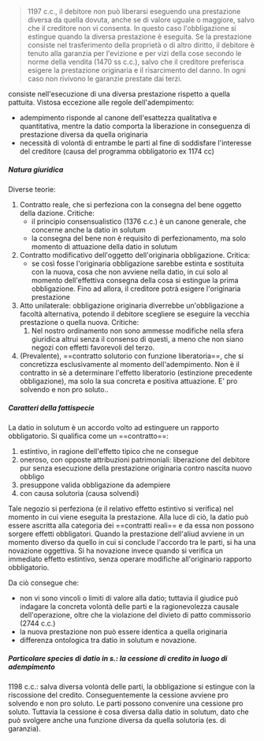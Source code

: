 
>1197 c.c., il debitore non può liberarsi eseguendo una prestazione diversa da quella dovuta, anche se di valore uguale o maggiore, salvo che il creditore non vi consenta. In questo caso l'obbligazione si estingue quando la diversa prestazione è eseguita.
  Se la prestazione consiste nel trasferimento della proprietà o di altro diritto, il debitore è tenuto alla garanzia per l'evizione e per vizi della cose secondo le norme della vendita (1470 ss c.c.), salvo che il creditore preferisca esigere la prestazione originaria e il risarcimento del danno.
  In ogni caso non rivivono le garanzie prestate dai terzi.

consiste nell'esecuzione di una diversa prestazione rispetto a quella pattuita.
Vistosa eccezione alle regole dell'adempimento: 
- adempimento risponde al canone dell'esattezza qualitativa e quantitativa, mentre la datio comporta la liberazione in conseguenza di prestazione diversa da quella originaria
- necessità di volontà di entrambe le parti al fine di soddisfare l'interesse del creditore (causa del programma obbligatorio ex 1174 cc)

##### Natura giuridica
Diverse teorie: 
1. Contratto reale, che si perfeziona con la consegna del bene oggetto della dazione. Critiche:
	- il principio consensualistico (1376 c.c.) è un canone generale, che concerne anche la datio in solutum
	- la consegna del bene non è requisito di perfezionamento, ma solo momento di attuazione della datio in solutum
2. Contratto modificativo dell'oggetto dell'originaria obbligazione. Critica:
	- se così fosse l'originaria obbligazione sarebbe estinta e sostituita con la nuova, cosa che non avviene nella datio, in cui solo al momento dell'effettiva consegna della cosa si estingue la prima obbligazione. Fino ad allora, il creditore potrà esigere l'originaria prestazione
3. Atto unilaterale: obbligazione originaria diverrebbe un'obbligazione a facoltà alternativa, potendo il debitore scegliere se eseguire la vecchia prestazione o quella nuova. Critiche:
	1. Nel nostro ordinamento non sono ammesse modifiche nella sfera giuridica altrui senza il consenso di questi, a meno che non siano negozi con effetti favorevoli del terzo.
4. (Prevalente), ==contratto solutorio con funzione liberatoria==, che si concretizza esclusivamente al momento dell'adempimento. Non è il contratto in sè a determinare l'effetto liberatorio (estinzione precedente obbligazione), ma solo la sua concreta e positiva attuazione. E' pro solvendo e non pro soluto..

##### Caratteri della fattispecie
La datio in solutum è un accordo volto ad estinguere un rapporto obbligatorio.
Si qualifica come un ==contratto==:
1. estintivo, in ragione dell'effetto tipico che ne consegue
2. oneroso, con opposte attribuzioni patrimoniali: liberazione del debitore pur senza esecuzione della prestazione originaria contro nascita nuovo obbligo
3. presuppone valida obbligazione da adempiere
4. con causa solutoria (causa solvendi)

Tale negozio si perfeziona (e il relativo effetto estintivo si verifica) nel momento in cui viene eseguita la prestazione.
Alla luce di ciò, la datio può essere ascritta alla categoria dei ==contratti reali== e da essa non possono sorgere effetti obbligatori. Quando la prestazione dell'aliud avviene in un momento diverso da quello in cui si conclude l'accordo tra le parti, si ha una novazione oggettiva. Si ha novazione invece quando si verifica un immediato effetto estintivo, senza operare modifiche all'originario rapporto obbligatorio.

Da ciò consegue che:
- non vi sono vincoli o limiti di valore alla datio; tuttavia il giudice può indagare la concreta volontà delle parti e la ragionevolezza causale dell'operazione, oltre che la violazione del divieto di patto commissorio (2744 c.c.)
- la nuova prestazione non può essere identica a quella originaria
- differenza ontologica tra datio in solutum e novazione.

##### Particolare species di datio in s.: la cessione di credito in luogo di adempimento
1198 c.c.: salva diversa volontà delle parti, la obbligazione si estingue con la riscossione del credito. Conseguentemente la cessione avviene pro solvendo e non pro soluto.
Le parti possono convenire una cessione pro soluto.
Tuttavia la cessione è cosa diversa dalla datio in solutum, dato che può svolgere anche una funzione diversa da quella solutoria (es. di garanzia).
